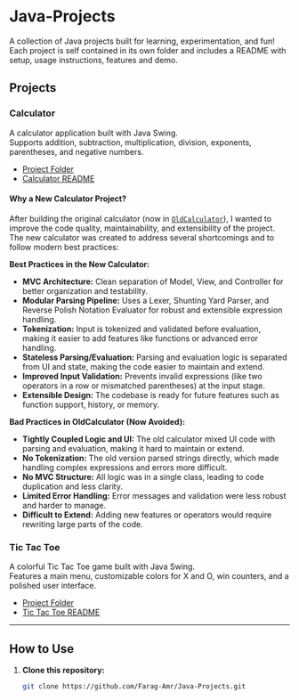# Java-Projects

A collection of Java projects built for learning, experimentation, and fun!  
Each project is self contained in its own folder and includes a README with setup, usage instructions, features and demo.

## Projects

### Calculator

A calculator application built with Java Swing.  
Supports addition, subtraction, multiplication, division, exponents, parentheses, and negative numbers.

- [Project Folder](Projects/Calculator/)
- [Calculator README](Projects/Calculator/README.md)

#### Why a New Calculator Project?

After building the original calculator (now in [`OldCalculator`](Projects/OldCalculator/)), I wanted to improve the code quality, maintainability, and extensibility of the project. The new calculator was created to address several shortcomings and to follow modern best practices:

**Best Practices in the New Calculator:**
- **MVC Architecture:** Clean separation of Model, View, and Controller for better organization and testability.
- **Modular Parsing Pipeline:** Uses a Lexer, Shunting Yard Parser, and Reverse Polish Notation Evaluator for robust and extensible expression handling.
- **Tokenization:** Input is tokenized and validated before evaluation, making it easier to add features like functions or advanced error handling.
- **Stateless Parsing/Evaluation:** Parsing and evaluation logic is separated from UI and state, making the code easier to maintain and extend.
- **Improved Input Validation:** Prevents invalid expressions (like two operators in a row or mismatched parentheses) at the input stage.
- **Extensible Design:** The codebase is ready for future features such as function support, history, or memory.

**Bad Practices in OldCalculator (Now Avoided):**
- **Tightly Coupled Logic and UI:** The old calculator mixed UI code with parsing and evaluation, making it hard to maintain or extend.
- **No Tokenization:** The old version parsed strings directly, which made handling complex expressions and errors more difficult.
- **No MVC Structure:** All logic was in a single class, leading to code duplication and less clarity.
- **Limited Error Handling:** Error messages and validation were less robust and harder to manage.
- **Difficult to Extend:** Adding new features or operators would require rewriting large parts of the code.

### Tic Tac Toe

A colorful Tic Tac Toe game built with Java Swing.  
Features a main menu, customizable colors for X and O, win counters, and a polished user interface.

- [Project Folder](Projects/TicTacToe/)
- [Tic Tac Toe README](Projects/TicTacToe/README.md)

---

## How to Use

1. **Clone this repository:**
   ```sh
   git clone https://github.com/Farag-Amr/Java-Projects.git
